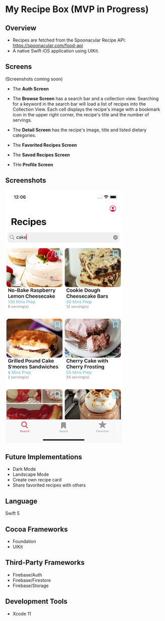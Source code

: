 # My Recipe Box (MVP in Progress)

## Overview
- Recipes are fetched from the Spoonacular Recipe API: https://spoonacular.com/food-api
- A native Swift iOS application using UIKit.

## Screens
(Screenshots coming soon)

- The **Auth Screen**

- The **Browse Screen** has a search bar and a collection view. Searching for a keyword in the search bar will load a list of recipes into the Collection View. Each cell displays the recipe's image with a bookmark icon in the upper right corner, the recipe's title and the number of servings.

- The **Detail Screen** has the recipe's image, title and listed dietary categories. 

- The **Favorited Recipes Screen**

- The **Saved Recipes Screen**

- THe **Profile Screen**

## Screenshots
![image](images/SearchScreen.png)

## Future Implementations
- Dark Mode
- Landscape Mode
- Create own recipe card
- Share favorited recipes with others

## Language
Swift 5

## Cocoa Frameworks
- Foundation
- UIKit

## Third-Party Frameworks
- Firebase/Auth
- Firebase/Firestore
- Firebase/Storage

## Development Tools
- Xcode 11
